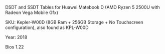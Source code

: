 DSDT and SSDT Tables for Huawei Matebook D (AMD Ryzen 5 2500U with Radeon Vega Mobile Gfx)

SKU: Kepler-W00D (8GB Ram + 256GB Storage + No Touchscreen configuration), also found as KPL-W00D

Year: 2018

Bios 1.22

